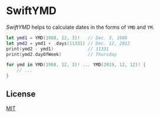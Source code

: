 # SwiftYMD

_SwiftYMD_ helps to calculate dates in the forms of `YMD` and `YM`.

```swift
let ymd1 = YMD(1988, 12, 3)!   // Dec. 3, 1988
let ymd2 = ymd1 + .days(11331) // Dec. 12, 2012
print(ymd2 - ymd1)             // 11331
print(ymd2.dayOfWeek)          // Thursday

for ymd in YMD(1988, 12, 3)! ... YMD(2019, 12, 12)! {
    // ...
}
```

## License

[MIT](LICENSE)
